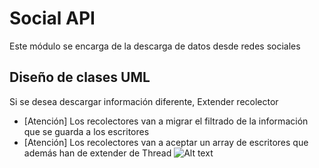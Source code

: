 # Social API
Este módulo se encarga de la descarga de datos desde redes sociales

## Diseño de clases UML
Si se desea descargar información diferente, Extender recolector
* [Atención] Los recolectores van a migrar el filtrado de la información que se guarda a los escritores
* [Atención] Los recolectores van a aceptar un array de escritores que además han de extender de Thread
![Alt text](../DesignImages/DiagramadeclaseSocialAPI.png?raw=true "Diseño de clases")